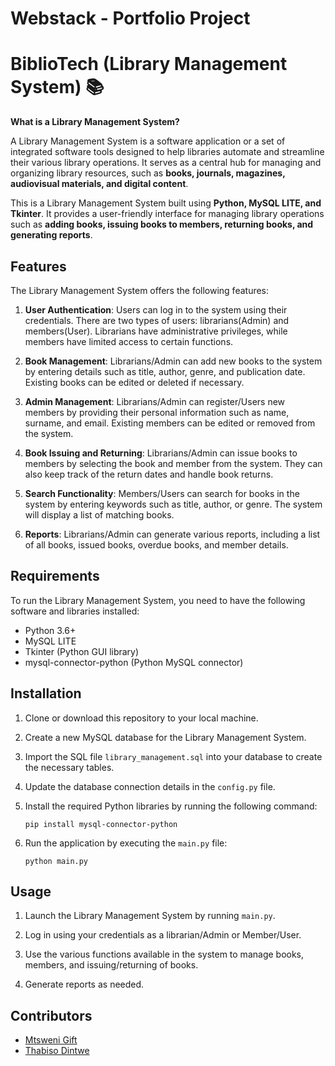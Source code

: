 # Webstack - Portfolio Project
# BiblioTech (Library Management System) :books:

 **What is a Library Management System?**
 
A Library Management System is a software application or a set of integrated software tools designed to help libraries automate and streamline their various library operations. It serves as a central hub for managing and organizing library resources, such as **books, journals, magazines, audiovisual materials, and digital content**.

This is a Library Management System built using  **Python, MySQL LITE, and Tkinter**. It provides a user-friendly interface for managing library operations such as **adding books, issuing books to members, returning books, and generating reports**.

## Features 

The Library Management System offers the following features:

1. **User Authentication**: Users can log in to the system using their credentials. There are two types of users: librarians(Admin) and members(User). Librarians have administrative privileges, while members have limited access to certain functions.

2. **Book Management**: Librarians/Admin can add new books to the system by entering details such as title, author, genre, and publication date. Existing books can be edited or deleted if necessary.

3. **Admin Management**: Librarians/Admin can register/Users new members by providing their personal information such as name, surname, and email. Existing members can be edited or removed from the system.

4. **Book Issuing and Returning**: Librarians/Admin can issue books to members by selecting the book and member from the system. They can also keep track of the return dates and handle book returns.

5. **Search Functionality**: Members/Users can search for books in the system by entering keywords such as title, author, or genre. The system will display a list of matching books.

6. **Reports**: Librarians/Admin can generate various reports, including a list of all books, issued books, overdue books, and member details.

## Requirements

To run the Library Management System, you need to have the following software and libraries installed:

- Python 3.6+
- MySQL LITE
- Tkinter (Python GUI library)
- mysql-connector-python (Python MySQL connector)

## Installation

1. Clone or download this repository to your local machine.

2. Create a new MySQL database for the Library Management System.

3. Import the SQL file `library_management.sql` into your database to create the necessary tables.

4. Update the database connection details in the `config.py` file.

5. Install the required Python libraries by running the following command:
   ```
   pip install mysql-connector-python
   ```

6. Run the application by executing the `main.py` file:
   ```
   python main.py
   ```

## Usage

1. Launch the Library Management System by running `main.py`.

2. Log in using your credentials as a librarian/Admin or Member/User.

3. Use the various functions available in the system to manage books, members, and issuing/returning of books.

4. Generate reports as needed.

## Contributors
- [Mtsweni Gift](https://github.com/mgmtsweni)
- [Thabiso Dintwe](https://github.com/TNDTOPITO)


